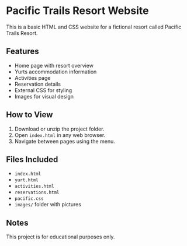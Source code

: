 # Pacific Trails Resort Website

This is a basic HTML and CSS website for a fictional resort called Pacific Trails Resort.

## Features

- Home page with resort overview
- Yurts accommodation information
- Activities page
- Reservation details
- External CSS for styling
- Images for visual design

## How to View

1. Download or unzip the project folder.
2. Open `index.html` in any web browser.
3. Navigate between pages using the menu.

## Files Included

- `index.html`
- `yurt.html`
- `activities.html`
- `reservations.html`
- `pacific.css`
- `images/` folder with pictures

## Notes

This project is for educational purposes only.
